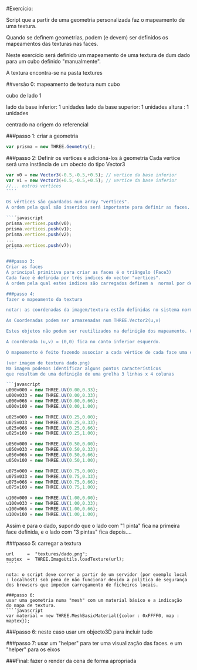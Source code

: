 #Exercício:

Script que a partir de uma geometria personalizada faz o mapeamento de uma textura.

Quando se definem geometrias, podem (e devem) ser definidos os mapeamentos das texturas nas faces.

Neste exercício será definido um mapeamento de uma textura de dum dado para um cubo  definido "manualmente".

A textura encontra-se na pasta textures

##versão 0: mapeamento de textura num cubo

cubo de lado 1

lado da base inferior: 1 unidades
lado da base superior: 1 unidades
altura : 1 unidades

centrado na origem do referencial


###passo 1:
criar a geometria

```javascript
var prisma = new THREE.Geometry();
```

###passo 2:
Definir os vertices e adicioná-los à geometria
Cada vertice será uma instância de um obecto do tipo Vector3

```javascript
var v0 = new Vector3(-0.5,-0.5,+0.5); // vertice da base inferior
var v1 = new Vector3(+0.5,-0.5,+0.5); // vertice da base inferior
//... outros vertices
```´

Os vértices são guardados num array "vertices".
A ordem pela qual são inseridos será importante para definir as faces.

```´javascript
prisma.vertices.push(v0);
prisma.vertices.push(v1);
prisma.vertices.push(v2);
...
prisma.vertices.push(v7);
```´

###passo 3:
Criar as faces
A principal primitiva para criar as faces é o triângulo (Face3)
Cada face é definida por três indices do vector "vertices".
A ordem pela qual estes indices são carregados definem a  normal por defeito da face. (i.e. ordem no sentido horário, normal para "lá", regra no sentido anti-horário, normal para "cá").

###passo 4: 
fazer o mapeamento da textura

notar: as coordenadas da imagem/textura estão definidas no sistema normalizado UV

As Coordenadas podem ser armazenadas num THREE.Vector2(u,v)

Estes objetos não podem ser reutilizados na definição dos mapeamento. Caso haja pontos com mesmas coordenadas, deverão ser feitos clones, caso se queiram reutilizar .

A coordenada (u,v) = (0,0) fica no canto inferior esquerdo.

O mapeamento é feito fazendo associar a cada vértice de cada face uma coordenada de textura.

(ver imagem de textura dado.png)
Na imagem podemos identificar alguns pontos característicos
que resultam de uma definição de uma grelha 3 linhas x 4 colunas

```javascript
u000v000 = new THREE.UV(0.00,0.33);
u000v033 = new THREE.UV(0.00,0.33);
u000v066 = new THREE.UV(0.00,0.66);
u000v100 = new THREE.UV(0.00,1.00);

u025v000 = new THREE.UV(0.25,0.00);
u025v033 = new THREE.UV(0.25,0.33);
u025v066 = new THREE.UV(0.25,0.66);
u025v100 = new THREE.UV(0.25,1.00);

u050v000 = new THREE.UV(0.50,0.00);
u050v033 = new THREE.UV(0.50,0.33);
u050v066 = new THREE.UV(0.50,0.66);
u050v100 = new THREE.UV(0.50,1.00);

u075v000 = new THREE.UV(0.75,0.00);
u075v033 = new THREE.UV(0.75,0.33);
u075v066 = new THREE.UV(0.75,0.66);
u075v100 = new THREE.UV(0.75,1.00);

u100v000 = new THREE.UV(1.00,0.00);
u100v033 = new THREE.UV(1.00,0.33);
u100v066 = new THREE.UV(1.00,0.66);
u100v100 = new THREE.UV(1.00,1.00);
```

Assim e para o dado, supondo que o lado com "1 pinta" fica 
na primeira face definida, e o lado com "3  pintas" fica 
depois....

###passo 5: 
carregar a textura

```´javascript
url 	=  "textures/dado.png";
maptex  =  THREE.ImageUtils.loadTexture(url);
```´

nota: o script deve correr a partir de um servidor (por exemplo local : localhost) sob pena de não funcionar devido a política de segurança dos browsers que impedem carregamento de ficheiros locais.

###passo 6: 
usar uma geometria numa "mesh" com um material básico e a indicação
do mapa de textura.
```´javascript
var material = new THREE.MeshBasicMaterial({color : 0xFFFF0, map : maptex});
```

###passo 6: 
neste caso usar um objecto3D para incluir tudo

###passo 7:
usar um "helper" para ter uma visualização das faces.
e um "helper" para os eixos 

###Final:
fazer o render da cena de forma apropriada



